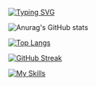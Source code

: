 [![Typing SVG](https://readme-typing-svg.herokuapp.com/?lines=Welcome+to+Guvanch's+github+page;I+am+mobile+developer)](https://git.io/typing-svg)


![Anurag's GitHub stats](https://github-readme-stats.vercel.app/api?username=northernteenwolf&theme=github_dark&show_icons=true)

[![Top Langs](https://github-readme-stats.vercel.app/api/top-langs/?username=northernteenwolf&langs_count=8)](https://github.com/anuraghazra/github-readme-stats)

[![GitHub Streak](https://github-readme-streak-stats.herokuapp.com/?user=northernteenwolf&theme=dark)](https://git.io/streak-stats)

[![My Skills](https://skillicons.dev/icons?i=androidstudio,java,kotlin,nodejs,cpp,firebase,gradle,xd,figma&theme=light)](https://skillicons.dev)
